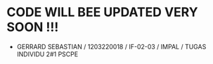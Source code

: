 # CODE WILL BEE UPDATED VERY SOON !!!

- GERRARD SEBASTIAN / 1203220018 / IF-02-03 / IMPAL / TUGAS INDIVIDU 2#1 PSCPE
